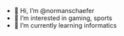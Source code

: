 - 👋 Hi, I’m @normanschaefer
- 👀 I’m interested in gaming, sports
- 🌱 I’m currently learning informatics

